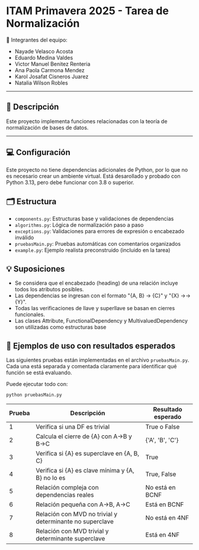 # ITAM Primavera 2025 - Tarea de Normalización

🏫 Integrantes del equipo: 
- Nayade Velasco Acosta
- Eduardo Medina Valdes
- Victor Manuel Benitez Renteria
- Ana Paola Carmona Mendez 
- Karol Josafat Cisneros Juarez
- Natalia Wilson Robles

---

## 📘 Descripción

Este proyecto implementa funciones relacionadas con la teoría de normalización de bases de datos.

---

## 💻 Configuración

Este proyecto no tiene dependencias adicionales de Python, por lo que no es 
necesario crear un ambiente virtual. Está desarollado y probado con Python 3.13,
pero debe funcionar con 3.8 o superior.



## 🗂️ Estructura
- `components.py`: Estructuras base y validaciones de dependencias
- `algorithms.py`: Lógica de normalización paso a paso
- `exceptions.py`: Validaciones para errores de expresión o encabezado inválido
- `pruebasMain.py`: Pruebas automáticas con comentarios organizados
- `example.py`: Ejemplo realista preconstruido (incluido en la tarea)




## 💡 Suposiciones
- Se considera que el encabezado (heading) de una relación incluye todos los atributos posibles.
- Las dependencias se ingresan con el formato "{A, B} -> {C}" y "{X} ->-> {Y}".
- Todas las verificaciones de llave y superllave se basan en cierres funcionales.
- Las clases Attribute, FunctionalDependency y MultivaluedDependency son utilizadas como estructuras base

## 🧪 Ejemplos de uso con resultados esperados

Las siguientes pruebas están implementadas en el archivo `pruebasMain.py`.  
Cada una está separada y comentada claramente para identificar qué función se está evaluando.  

Puede ejecutar todo con:
```bash
python pruebasMain.py
```


| Prueba | Descripción | Resultado esperado |
|--------|-------------|--------------------|
| 1 | Verifica si una DF es trivial | True o False |
| 2 | Calcula el cierre de {A} con A→B y B→C | {'A', 'B', 'C'} |
| 3 | Verifica si {A} es superclave en {A, B, C} | True |
| 4 | Verifica si {A} es clave mínima y {A, B} no lo es | True, False |
| 5 | Relación compleja con dependencias reales | No está en BCNF |
| 6 | Relación pequeña con A→B, A→C | Está en BCNF |
| 7 | Relación con MVD no trivial y determinante no superclave | No está en 4NF |
| 8 | Relación con MVD trivial y determinante superclave | Está en 4NF |

